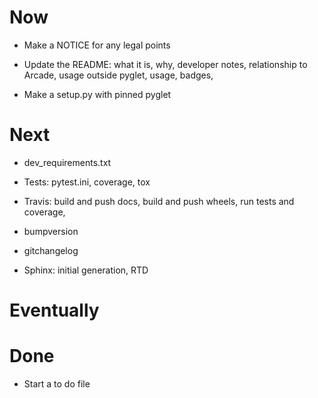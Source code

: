 # Now

- Make a NOTICE for any legal points

- Update the README: what it is, why, developer notes, relationship to
  Arcade, usage outside pyglet, usage, badges,

- Make a setup.py with pinned pyglet

# Next

- dev_requirements.txt

- Tests: pytest.ini, coverage, tox

- Travis: build and push docs, build and push wheels, run tests and
  coverage,

- bumpversion

- gitchangelog

- Sphinx: initial generation, RTD

# Eventually

# Done

- Start a to do file

